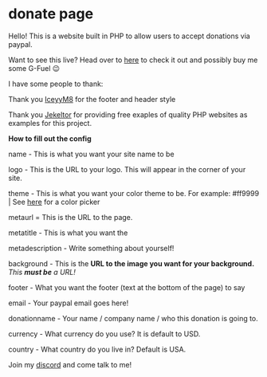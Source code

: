 # donate page
 Hello! This is a website built in PHP to allow users to accept donations via paypal.

 Want to see this live? Head over to [here](https://mrgamemods.com/donate/) to check it out and possibly buy me some G-Fuel 😉

 I have some people to thank:

 Thank you [IceyyM8](https://github.com/iceyym8) for the footer and header style

 Thank you [Jekeltor](https://github.com/Jekeltor) for providing free exaples of quality PHP websites as examples for this project.


 <b> How to fill out the config </b>

name - This is what you want your site name to be

logo - This is the URL to your logo. This will appear in the corner of your site. 

theme - This is what you want your color theme to be. For example: #ff9999 | See [here](https://htmlcolorcodes.com/color-picker/) for a color picker

metaurl = This is the URL to the page.

metatitle - This is what you want the

metadescription - Write something about yourself!

background - This is the <b>URL to the image you want for your background.</b> <i>This <b>must be</b> a URL!</i>

footer - What you want the footer (text at the bottom of the page) to say

email - Your paypal email goes here!

donationname - Your name / company name / who this donation is going to.

currency - What currency do you use? It is default to USD.

country - What country do you live in? Default is USA. 

Join my [discord](https://mrgamemods.com/discord) and come talk to me!
